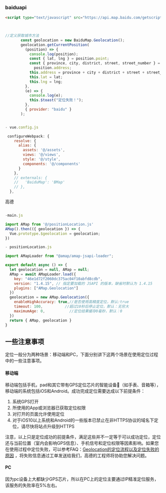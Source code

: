### baiduapi

```html
<script type="text/javascript" src="https://api.map.baidu.com/getscript?v=3.0&ak=9GciB7ULq89F8AW1jk22H5v8zNGb6qoP"></script>
```



```js
     

//定义获取城市方法
       const geolocation = new BaiduMap.Geolocation();
       geolocation.getCurrentPosition(
         (position) => {
           console.log(position);
           const { lat, lng } = position.point;
           const { province, city, district, street, street_number } =
             position.address;
           this.address = province + city + district + street + street_number;
           this.lat = lat;
           this.lng = lng;
         },
         (e) => {
           console.log(e);
           this.$toast("定位失败！");
         },
         { provider: "baidu" }
       );
```

```js

- vue.config.js

 configureWebpack: {
    resolve: {
      alias: {
        assets: '@/assets',
        views: '@/views',
        style: '@/style',
        components: '@/components'
      }
    },
    // externals: {
    //   'BaiduMap': 'BMap'
    // },
  },
```



高德



```js

-main.js

import AMap from '@/positionLocation.js'
AMap().then(({ geolocation }) => {
  Vue.prototype.$geolocation = geolocation;
})
```

```js
- positionLocation.js

import AMapLoader from "@amap/amap-jsapi-loader";

export default async () => {
  let geolocation = null, AMap = null;
  AMap = await AMapLoader.load({
    key: "46e1d72f2060dc375ac04f10abfd8cdb",
    version: "1.4.15", // 指定要加载的 JSAPI 的版本，缺省时默认为 1.4.15
    plugins: ["AMap.Geolocation"]
  })
  geolocation = new AMap.Geolocation({
    enableHighAccuracy: true,//是否使用高精度定位，默认:true
    timeout: 100,          //超过10秒后停止定位，默认：无穷大
    maximumAge: 0,           //定位结果缓存0毫秒，默认：0
  })
  return { AMap, geolocation }
}
```



## 一些注意事项

定位一般分为两种场景：移动端和PC，下面分别讲下这两个场景在使用定位过程中的一些注意事项。



#### 移动端

移动端包括手机，pad和其它带有GPS定位芯片的智能设备（如手表、音箱等），移动端的系统包括iOS和Android。成功完成定位需要达成以下前提条件：

1. 系统GPS打开
2. 所使用的App或浏览器已获取定位权限
3. 对打开的页面允许使用定位
4. 对于iOS10以上系统和Android的一些版本已禁止在非HTTPS协议的域名下定位，请尽快将站点升级到HTTPS

注意，以上只是定位成功的前提条件，满足这些并不一定等于可以成功定位，定位还与当前位置（室内会影响GPS信息）、手机信号和定位权限等因素影响。如果您在使用过程中定位失败，可以参考FAQ：[Geolocation的定位流程以及定位失败的原因](https://lbs.amap.com/faq/web/javascript-api/80) ，将失败信息通过工单发送给我们，高德的工程师将协助您解决问题。



#### PC

因为pc设备上大都缺少GPS芯片，所以在PC上的定位主要通过IP精准定位服务，该服务的失败率在5%左右。
